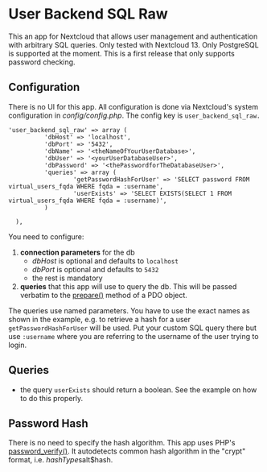 # User Backend SQL Raw
This an app for Nextcloud that allows user management and authentication with arbitrary SQL queries. Only tested with Nextcloud 13. Only PostgreSQL is supported at the moment. This is a first release that only supports password checking.

## Configuration
There is no UI for this app. All configuration is done via Nextcloud's system configuration in *config/config.php*. The config key is `user_backend_sql_raw.`

    'user_backend_sql_raw' => array (
              'dbHost' => 'localhost',
              'dbPort' => '5432',
              'dbName' => '<theNameOfYourUserDatabase>',
              'dbUser' => '<yourUserDatabaseUser>',
              'dbPassword' => '<thePasswordforTheDatabaseUser>',
              'queries' => array (
                      'getPasswordHashForUser' => 'SELECT password FROM virtual_users_fqda WHERE fqda = :username',
                      'userExists' => 'SELECT EXISTS(SELECT 1 FROM virtual_users_fqda WHERE fqda = :username)',
              )
    
      ),

You need to configure:
1. **connection parameters** for the db
    - *dbHost* is optional and defaults to `localhost`
    - *dbPort* is optional and defaults to `5432`
    - the rest is mandatory
2. **queries** that this app will use to query the db. This will be passed verbatim to the [prepare()](http://php.net/manual/en/pdo.prepare.php) method of a PDO object.

The queries use named parameters. You have to use the exact names as shown in the example, e.g. to retrieve a hash for a user `getPasswordHashForUser` will be used. Put your custom SQL query there but use `:username` where you are referring to the username of the user trying to login.

## Queries
- the query `userExists` should return a boolean. See the example on how to do this properly.

## Password Hash
There is no need to specify the hash algorithm. This app uses PHP's [password_verify()](http://php.net/manual/en/function.password-verify.php). It autodetects common hash algorithm in the "crypt" format, i.e. $hashType$salt$hash.

